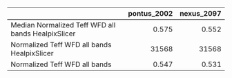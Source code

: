 |                                                    |   pontus_2002 |   nexus_2097 |
|:---------------------------------------------------|--------------:|-------------:|
| Median Normalized Teff WFD all bands HealpixSlicer |         0.575 |        0.552 |
| Normalized Teff WFD all bands HealpixSlicer        |     31568     |    31568     |
| Normalized Teff WFD all bands                      |         0.547 |        0.531 |
